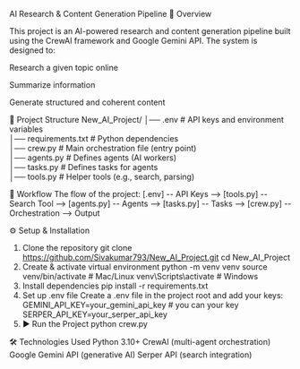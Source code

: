 AI Research & Content Generation Pipeline
📌 Overview

This project is an AI-powered research and content generation pipeline built using the CrewAI framework and Google Gemini API.
The system is designed to:

Research a given topic online

Summarize information

Generate structured and coherent content

📂 Project Structure
New_AI_Project/
│── .env               # API keys and environment variables  
│── requirements.txt   # Python dependencies  
│── crew.py            # Main orchestration file (entry point)  
│── agents.py          # Defines agents (AI workers)  
│── tasks.py           # Defines tasks for agents  
│── tools.py           # Helper tools (e.g., search, parsing)  

🚀 Workflow
The flow of the project:
[.env] -- API Keys --> [tools.py] -- Search Tool --> [agents.py] -- Agents -->
[tasks.py] -- Tasks --> [crew.py] -- Orchestration --> Output


⚙️ Setup & Installation

1) Clone the repository
   git clone https://github.com/Sivakumar793/New_AI_Project.git
   cd New_AI_Project
2) Create & activate virtual environment
   python -m venv venv
   source venv/bin/activate   # Mac/Linux
   venv\Scripts\activate      # Windows
3) Install dependencies
   pip install -r requirements.txt
4) Set up .env file
   Create a .env file in the project root and add your keys:
   GEMINI_API_KEY=your_gemini_api_key # you can your key
   SERPER_API_KEY=your_serper_api_key
5) ▶️ Run the Project
   python crew.py

🛠️ Technologies Used
Python 3.10+
CrewAI (multi-agent orchestration)
Google Gemini API (generative AI)
Serper API (search integration)



  
